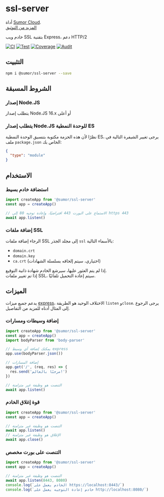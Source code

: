 # ssl-server

أداة [Sumor Cloud](https://sumor.cloud).  
[المزيد من التوثيق](https://sumor.cloud/ssl-server)

خادم ويب SSL بتقنية Express، دعم HTTP/2

[![CI](https://github.com/sumor-cloud/ssl-server/actions/workflows/ci.yml/badge.svg)](https://github.com/sumor-cloud/ssl-server/actions/workflows/ci.yml)
[![Test](https://github.com/sumor-cloud/ssl-server/actions/workflows/ut.yml/badge.svg)](https://github.com/sumor-cloud/ssl-server/actions/workflows/ut.yml)
[![Coverage](https://github.com/sumor-cloud/ssl-server/actions/workflows/coverage.yml/badge.svg)](https://github.com/sumor-cloud/ssl-server/actions/workflows/coverage.yml)
[![Audit](https://github.com/sumor-cloud/ssl-server/actions/workflows/audit.yml/badge.svg)](https://github.com/sumor-cloud/ssl-server/actions/workflows/audit.yml)

## التثبيت

```bash
npm i @sumor/ssl-server --save
```

## الشروط المسبقة

### إصدار Node.JS

يتطلب إصدار Node.JS 16.x أو أعلى

### يتطلب إصدار Node.JS للوحدة النمطية ES

نظرًا لأن هذه الحزمة مكتوبة بتنسيق الوحدة النمطية ES،
يرجى تغيير الشيفرة التالية في ملف `package.json` الخاص بك:

```json
{
  "type": "module"
}
```

## الاستخدام

### استضافة خادم بسيط

```javascript
import createApp from '@sumor/ssl-server'
const app = createApp()

// الاستماع على البورت 443 افتراضيًا، وإعادة توجيه 80 إلى https 443
await app.listen()
```

### إضافة ملفات SSL

الرجاء إضافة ملفات SSL إلى مجلد الجذر `ssl` بالأسماء التالية:

- `domain.crt`
- `domain.key`
- `ca.crt` (اختياري، سيتم إلحاقه بسلسلة الشهادات)

إذا لم يتم العثور عليها، سيرشع الخادم شهادة ذاتية التوقيع.  
إذا تم تغيير ملفات SSL، سيتم إعادة التحميل تلقائيًا.

## الميزات

يدعم جميع ميزات [express](https://www.npmjs.com/package/express)، الاختلاف الوحيد هو الطريقة `listen` و`close`. يرجى الرجوع إلى المثال أدناه للمزيد من التفاصيل.

### إضافة وسيطات ومسارات

```javascript
import createApp from '@sumor/ssl-server'
const app = createApp()
import bodyParser from 'body-parser'

// يمكنك إضافة أي وسيط express
app.use(bodyParser.json())

// إضافة المسارات
app.get('/', (req, res) => {
  res.send('مرحبًا بالعالم!')
})

// التنصت هو وظيفة غير متزامنة
await app.listen()
```

### قوة إغلاق الخادم

```javascript
import createApp from '@sumor/ssl-server'
const app = createApp()

// التنصت هو وظيفة غير متزامنة
await app.listen()
// الإغلاق هو وظيفة غير متزامنة
await app.close()
```

### التنصت على بورت مخصص

```javascript
import createApp from '@sumor/ssl-server'
const app = createApp()

// التنصت هو وظيفة غير متزامنة
await app.listen(8443, 8080)
console.log(`الخادم يعمل على https://localhost:8443/`)
console.log(`خادم إعادة التوجيه يعمل على http://localhost:8080/`)
```
